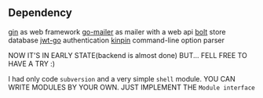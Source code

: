## Dependency

[gin][1] as web framework
[go-mailer][2] as mailer with a web api
[bolt][3] store database
[jwt-go][4] authentication
[kinpin][5] command-line option parser

NOW IT'S IN EARLY STATE(backend is almost done) BUT... FELL FREE TO HAVE A TRY :)

I had only code `subversion` and a very simple `shell` module.
YOU CAN WRITE MODULES BY YOUR OWN. JUST IMPLEMENT THE `Module interface`

[1]: https://gin-gonic.github.io/gin/
[2]: https://github.com/kataras/go-mailer
[3]: https://github.com/boltdb/bolt
[4]: https://github.com/dgrijalva/jwt-go
[5]: https://gopkg.in/alecthomas/kingpin.v2